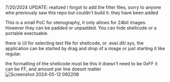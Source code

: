 7/20/2024 UPDATE: realized i forgot to add the filter files, sorry to anyone who previously saw this repo but couldn't build it. 
they have been added

This is a small PoC for stenography, it only allows for 24bit images. However they can be padded or unpadded.
You can hide shellcode or a portable exectuable.

there is UI for selecting text file for shellcode, or .exe/.dll/.sys, the application can be started by
drag and drop of a image or just starting it like regular.

the formatting of the shellcode must be this it doesn't need to be 0xFF it can be FF, and amount per line doesnt matter
![Screenshot 2024-05-12 092208](https://github.com/Eremetic/Bmp-Stenography/assets/146580877/716c81f4-70af-42ab-908d-8e96238498af)



